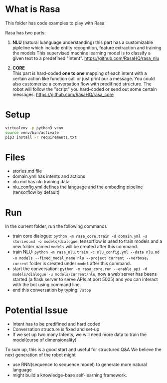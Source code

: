 # What is Rasa

This folder has code examples to play with Rasa:

Rasa has two parts:

1. **NLU** (natural luanguage understanding)
this part has a customizable pipleline which include entity recognition, feature extraction and training the models
This supervised machine learning model is to classify a given text to a predefined "intent".  https://github.com/RasaHQ/rasa_nlu

2. **CORE**   
This part is hard-coded **one to one** mapping of each intent with a certain action like function call or just print our a message.
You could also customerize a conversation flow with predifined structure. The robot will follow the "script" you hard-coded or send out some certain messages. https://github.com/RasaHQ/rasa_core


# Setup

```bash
virtualenv -p python3 venv
source venv/bin/activate
pip3 install -r requirements.txt
```

# Files

- stories.md file
- domain.yml has intents and actions
- nlu.md has nlu training data
- nlu_config.yml defines the language and the embeding pipeline (tensorflow by default)

# Run

In the current folder, run the following commands

- train core dialogue: `python -m rasa_core.train -d domain.yml -s stories.md -o models/dialogue`. tensorflow is used to train models and a new folder named `models` will be created after this command.
- train NLU: `python -m rasa_nlu.train -c nlu_config.yml --data nlu.md -o models --fixed_model_name nlu --project current --verbose`， `current` folder is created under `model` after this command.
- start the conversation: `python -m rasa_core.run --enable_api -d models/dialogue -u models/current/nlu`, now a web server has beens started (a flask server to serve APIs at port 5005) and you can interact with the bot using command line.
- end this conversation by typing:  `/stop`

# Potential Issue

- Intent has to be predifined and hard coded
- Conversation structure is fixed and set-up
- If we set up two many Intents, we will need more data to train the model(curse of dimensionality)

To sum up, this is a good start and useful for structured Q&A
We believe the next generation of the robot might
- use RNN(sequence to sequence model) to generate more natural language
- might build a knowledge-base self-learning framework.
